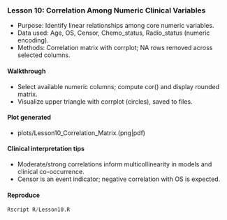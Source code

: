 ### Lesson 10: Correlation Among Numeric Clinical Variables

- Purpose: Identify linear relationships among core numeric variables.
- Data used: Age, OS, Censor, Chemo_status, Radio_status (numeric encoding).
- Methods: Correlation matrix with corrplot; NA rows removed across selected columns.

#### Walkthrough
- Select available numeric columns; compute cor() and display rounded matrix.
- Visualize upper triangle with corrplot (circles), saved to files.

#### Plot generated
- plots/Lesson10_Correlation_Matrix.(png|pdf)

#### Clinical interpretation tips
- Moderate/strong correlations inform multicollinearity in models and clinical co-occurrence.
- Censor is an event indicator; negative correlation with OS is expected.

#### Reproduce
```r
Rscript R/Lesson10.R
```


